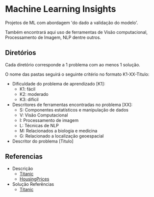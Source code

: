 # Machine Learning Insights

Projetos de ML com abordagem 'do dado a validação do modelo'.

Também encontrará aqui uso de ferramentas de Visão computacional, Processamento de Imagem, NLP dentre outros.

## Diretórios

Cada diretório corresponde a 1 problema com ao menos 1 solução.

O nome das pastas seguirá o seguinte critério no formato K1-XX-Titulo:

* Dificuldade do problema de aprendizado [K1]:
  * K1: fácil
  * K2: moderado
  * K3: difícil
* Descritores de ferramentas encontradas no problema [XX]:
  * S: Componentes estatísticos e manipulação de dados
  * V: Visão Computacional
  * I: Processamento de imagem
  * L: Técnicas de NLP
  * M: Relacionados a biologia e medicina
  * G: Relacionado a localização geoespacial
* Descritor do problema [Titulo]
  
## Referencias

* Descrição
  * [Titanic](https://www.kaggle.com/c/titanic)
  * [HousingPrices](https://www.kaggle.com/c/house-prices-advanced-regression-techniques)
* Solução Referências
  * [Titanic](https://blog.goodaudience.com/machine-learning-using-logistic-regression-in-python-with-code-ab3c7f5f3bed)
